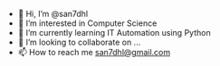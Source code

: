- 👋 Hi, I’m @san7dhl
- 👀 I’m interested in Computer Science
- 🌱 I’m currently learning IT Automation using Python
- 💞️ I’m looking to collaborate on ...
- 📫 How to reach me san7dhl@gmail.com

<!---
san7dhl/san7dhl is a ✨ special ✨ repository because its `README.md` (this file) appears on your GitHub profile.
You can click the Preview link to take a look at your changes.
--->
